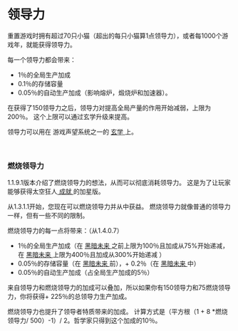 # 领导力

<p>
          重置游戏时拥有超过70只小猫（超出的每只小猫算1点领导力），或者每1000个游戏年，就能获得领导力。
    </p>
    <p>
          每一个领导力都会带来：
    </p>
    <ul>
      <li>
            1％的全局生产加成
      </li>
      <li>
            0.1％的存储容量
      </li>
      <li>
            0.05％的自动生产加成（影响熔炉，煅烧炉和加速器）。
      </li>
    </ul>
    <p>
          在获得了150领导力之后，领导力对提高全局产量的作用开始减弱，上限为200％。
          这个上限可以通过玄学升级来提高。
    </p>
    <p>
          领导力可以用在
          游戏声望系统之一的
      <a href="#Metaphysics">
            玄学
      </a>
          上。
    </p>
    <p>
      <br style="clear:both">
    </p>
    
### 燃烧领导力
<p>
          1.1.9.1版本介绍了燃烧领导力的想法，从而可以彻底消耗领导力。
          这是为了让玩家能够获得太空狂人<a href="#Achievements">
            成就
      </a>的加星版。
    </p>
    <p>
          从1.3.1.1开始，您现在可以燃烧领导力并从中获益。
          燃烧领导力就像普通的领导力一样，但有一些不同的限制。
    </p>
    <p>
          燃烧领导力的每一点将带来：（从1.4.0.7）
    </p>
    <ul>
      <li>
            1％的全局生产加成（在
        <a href="#Dark+Future">
              黑暗未来
        </a>
            之前上限为100％且加成从75%开始递减，在
        <a href="#Dark+Future">
              黑暗未来
        </a>
            上限为400％且加成从300%开始递减
            ）
      </li>
      <li>
            0.05％的存储容量（在
        <a href="#Dark+Future">
              黑暗未来
        </a>
            前），+ 0.2％（在
	<a href="#Dark+Future">
              黑暗未来
        </a>
	中）
      </li>
      <li>
            0.05％的自动生产加成（占全局生产加成的5％）
      </li>
    </ul>
    <p>
          来自领导力和燃烧领导力的加成可以叠加，所以如果你有150领导力和75燃烧领导力，你将获得+ 225％的总领导力生产加成。
    </p>
    <p>
          燃烧领导力也提升了领导者特质带来的加成。
          计算方式是（平方根（1 + 8 *燃烧领导力/ 500）-1）/ 2。哲学家只得到这个加成的10％。
    </p>
 